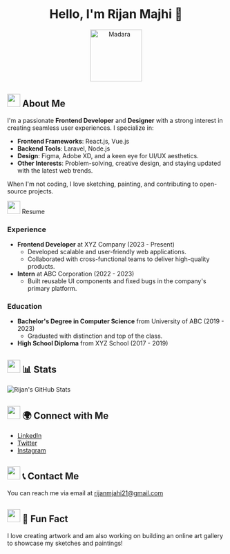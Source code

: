 <div align="center">
  
# Hello, I'm Rijan Majhi 👋

<img src="https://media1.giphy.com/media/v1.Y2lkPTc5MGI3NjExMzNhbWZwMXdnaXpyN2Jsam1ocmQwY3YzeTVsMGJ1eWQ5aGs3YmJlbSZlcD12MV9pbnRlcm5hbF9naWZfYnlfaWQmY3Q9Zw/BaLggE7K8JBXa/giphy.gif" alt="Madara" width="120" height="120">

</div>

  
<div align="left">
  
## <img src="https://media.giphy.com/media/hvRJCLFzcasrR4ia7z/giphy.gif" width="30"> About Me
I'm a passionate **Frontend Developer** and **Designer** with a strong interest in creating seamless user experiences. I specialize in:

- **Frontend Frameworks**: React.js, Vue.js
- **Backend Tools**: Laravel, Node.js
- **Design**: Figma, Adobe XD, and a keen eye for UI/UX aesthetics.
- **Other Interests**: Problem-solving, creative design, and staying updated with the latest web trends.

When I'm not coding, I love sketching, painting, and contributing to open-source projects.
<summary><img src="https://media.giphy.com/media/xUA7b8vlrMZU0O4Ezm/giphy.gif" width="30">  Resume</summary>
  
### Experience
  - **Frontend Developer** at XYZ Company (2023 - Present)
    - Developed scalable and user-friendly web applications.
    - Collaborated with cross-functional teams to deliver high-quality products.
  - **Intern** at ABC Corporation (2022 - 2023)
    - Built reusable UI components and fixed bugs in the company's primary platform.

### Education
  - **Bachelor's Degree in Computer Science** from University of ABC (2019 - 2023)
    - Graduated with distinction and top of the class.
  - **High School Diploma** from XYZ School (2017 - 2019)

</details>

## <img src="https://media.giphy.com/media/2t9sDPrlvFpdK/giphy.gif" width="30"> 📊 Stats
![Rijan's GitHub Stats](https://github-readme-stats.vercel.app/api?username=rijanmajhi21&show_icons=true&theme=radical)

## <img src="https://media.giphy.com/media/TilmLMmWrRYYHjLfub/giphy.gif" width="30"> 🌍 Connect with Me
- [LinkedIn](https://www.linkedin.com/in/rijanmajhi/)
- [Twitter](https://twitter.com/rijanmajhi)
- [Instagram](https://www.instagram.com/rijanmajhi)

## <img src="https://media.giphy.com/media/xT9IgzoKnwFNmISR8I/giphy.gif" width="30"> 📞 Contact Me
You can reach me via email at [rijanmjahi21@gmail.com](mailto:rijanmjahi21@gmail.com)

## <img src="https://media.giphy.com/media/JWuBH9rCO2uZJvB0lN/giphy.gif" width="30"> 📝 Fun Fact
I love creating artwork and am also working on building an online art gallery to showcase my sketches and paintings!

</div>
